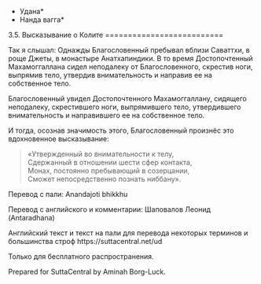 * Удана*
* Нанда вагга*

3\.5\. Высказывание о Колите
\=\=\=\=\=\=\=\=\=\=\=\=\=\=\=\=\=\=\=\=\=\=\=\=\=\=

Так я слышал: Однажды Благословенный пребывал вблизи Саваттхи, в роще Джеты, в монастыре Анатхапиндики\. В то время Достопочтенный Махамоггаллана сидел неподалеку от Благословенного, скрестив ноги, выпрямив тело, утвердив внимательность и направив ее на собственное тело\.

Благословенный увидел Достопочтенного Махамоггаллану, сидящего неподалеку, скрестившего ноги, выпрямившего тело, утвердившего внимательность и направившего ее на собственное тело\.

И тогда, осознав значимость этого, Благословенный произнёс это вдохновенное высказывание:

> «Утвержденный во внимательности к телу,  
> Сдержанный в отношении шести сфер контакта,  
> Монах, постоянно пребывающий в созерцании,  
> Сможет непосредственно познать ниббану»\.

Перевод с пали: Anandajoti bhikkhu

Перевод с английского и комментарии: Шаповалов Леонид \(Antaradhana\)

Английский текст и текст на пали для перевода некоторых терминов и большинства строф https://suttacentral\.net/ud

  

Только для бесплатного распространения\.

  

Prepared for SuttaCentral by Aminah Borg\-Luck\.